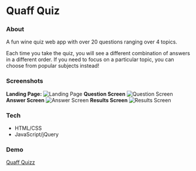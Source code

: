 # Quaff Quiz #

### About ###

A fun wine quiz web app with over 20 questions ranging over 4 topics.  

Each time you take the quiz, you will see a different combination of answers in a different order. If you need to focus on a particular topic, you can choose from popular subjects instead!

### Screenshots ###

**Landing Page:**
![Landing Page](https://sterlingdwatts.github.io/quaff_quizz_2/screenshots/quaff_quiz_desktop_landing_page.png)
**Question Screen**
![Question Screen](https://sterlingdwatts.github.io/quaff_quizz_2/screenshots/quaff_quiz_desktop_question_screen.png)
**Answer Screen**
![Answer Screen](https://sterlingdwatts.github.io/quaff_quizz_2/screenshots/quaff_quiz_desktop_answer_screen.png)
**Results Screen**
![Results Screen](https://sterlingdwatts.github.io/quaff_quizz_2/screenshots/quaff_quiz_desktop_results_screen.png)

### Tech ###

* HTML/CSS
* JavaScript/jQuery

### Demo ###

[Quaff Quizz](https://sterlingdwatts.github.io/quaff_quizz_2)